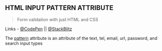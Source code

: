 ## HTML INPUT PATTERN ATTRIBUTE

> Form validation with just HTML and CSS

Links - [@CodePen](https://codepen.io/raheemscorp/pen/poVZoOZ) || [@StackBlitz](https://stackblitz.com/edit/web-platform-1aoslh?file=index.html)

The <ins>pattern</ins> attribute is an attribute of the text, tel, email, url, password, and search input types

